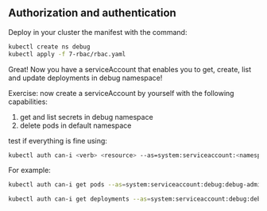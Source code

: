 ## Authorization and authentication

Deploy in your cluster the manifest with the command:

```bash
kubectl create ns debug
kubectl apply -f 7-rbac/rbac.yaml
```

Great!
Now you have a serviceAccount that enables you to get, create, list and update deployments in debug namespace!

Exercise: now create a serviceAccount by yourself with the following capabilities:

1. get and list secrets in debug namespace
2. delete pods in default namespace

test if everything is fine using:

```bash
kubectl auth can-i <verb> <resource> --as=system:serviceaccount:<namespace>:<serviceAccountName> -n <namespace>
```
For example:
```bash
kubectl auth can-i get pods --as=system:serviceaccount:debug:debug-admin-deployments -n debug

kubectl auth can-i get deployments --as=system:serviceaccount:debug:debug-admin-deployments -n debug
```
